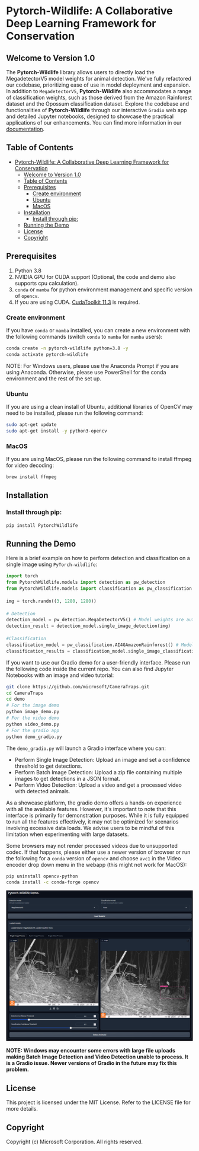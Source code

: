 # Pytorch-Wildlife: A Collaborative Deep Learning Framework for Conservation

## Welcome to Version 1.0

The **Pytorch-Wildlife** library allows users to directly load the MegadetectorV5 model weights for animal detection. We've fully refactored our codebase, prioritizing ease of use in model deployment and expansion. In addition to `MegadetectorV5`, **Pytorch-Wildlife** also accommodates a range of classification weights, such as those derived from the Amazon Rainforest dataset and the Opossum classification dataset. Explore the codebase and functionalities of **Pytorch-Wildlife** through our interactive `Gradio` web app and detailed Jupyter notebooks, designed to showcase the practical applications of our enhancements. You can find more information in our [documentation](https://cameratraps.readthedocs.io/en/latest/).

## Table of Contents
- [Pytorch-Wildlife: A Collaborative Deep Learning Framework for Conservation](#pytorch-wildlife-a-collaborative-deep-learning-framework-for-conservation)
  - [Welcome to Version 1.0](#welcome-to-version-10)
  - [Table of Contents](#table-of-contents)
  - [Prerequisites](#prerequisites)
    - [Create environment](#create-environment)
    - [Ubuntu](#ubuntu)
    - [MacOS](#macos)
  - [Installation](#installation)
    - [Install through pip:](#install-through-pip)
  - [Running the Demo](#running-the-demo)
  - [License](#license)
  - [Copyright](#copyright)
 
## Prerequisites
 
1. Python 3.8 
2. NVIDIA GPU for CUDA support (Optional, the code and demo also supports cpu calculation).
3. `conda` or `mamba` for python environment management and specific version of `opencv`.
4. If you are using CUDA. [CudaToolkit 11.3](https://developer.nvidia.com/cuda-11.3.0-download-archive) is required.

### Create environment
If you have `conda` or `mamba` installed, you can create a new environment with the following commands (switch `conda` to `mamba` for `mamba` users):
```bash
conda create -n pytorch-wildlife python=3.8 -y
conda activate pytorch-wildlife
```
NOTE: For Windows users, please use the Anaconda Prompt if you are using Anaconda. Otherwise, please use PowerShell for the conda environment and the rest of the set up.

### Ubuntu
If you are using a clean install of Ubuntu, additional libraries of OpenCV may need to be installed, please run the following command:
```bash
sudo apt-get update
sudo apt-get install -y python3-opencv
```

### MacOS
If you are using MacOS, please run the following command to install ffmpeg for video decoding:
```bash
brew install ffmpeg
```

## Installation

### Install through pip:
```bash
pip install PytorchWildlife
```

## Running the Demo
Here is a brief example on how to perform detection and classification on a single image using `PyTorch-wildlife`:

```python
import torch
from PytorchWildlife.models import detection as pw_detection
from PytorchWildlife.models import classification as pw_classification

img = torch.randn((3, 1280, 1280))

# Detection
detection_model = pw_detection.MegaDetectorV5() # Model weights are automatically downloaded.
detection_result = detection_model.single_image_detection(img)

#Classification
classification_model = pw_classification.AI4GAmazonRainforest() # Model weights are automatically downloaded.
classification_results = classification_model.single_image_classification(img)
```

If you want to use our Gradio demo for a user-friendly interface. Please run the following code inside the current repo. You can also find Jupyter Notebooks with an image and video tutorial:

```bash
git clone https://github.com/microsoft/CameraTraps.git
cd CameraTraps
cd demo
# For the image demo
python image_demo.py
# For the video demo
python video_demo.py
# For the gradio app
python demo_gradio.py
```
The `demo_gradio.py` will launch a Gradio interface where you can:
- Perform Single Image Detection: Upload an image and set a confidence threshold to get detections.
- Perform Batch Image Detection: Upload a zip file containing multiple images to get detections in a JSON format.
- Perform Video Detection: Upload a video and get a processed video with detected animals. 

As a showcase platform, the gradio demo offers a hands-on experience with all the available features. However, it's important to note that this interface is primarily for demonstration purposes. While it is fully equipped to run all the features effectively, it may not be optimized for scenarios involving excessive data loads. We advise users to be mindful of this limitation when experimenting with large datasets.

Some browsers may not render processed videos due to unsupported codec. If that happens, please either use a newer version of browser or run the following for a `conda` version of `opencv` and choose `avc1` in the Video encoder drop down menu in the webapp (this might not work for MacOS):

```bash
pip uninstall opencv-python
conda install -c conda-forge opencv
```

<img src="assets/gradio_UI.png">

**NOTE: Windows may encounter some errors with large file uploads making Batch Image Detection and Video Detection unable to process. It is a Gradio issue. Newer versions of Gradio in the future may fix this problem.**
  
## License
This project is licensed under the MIT License. Refer to the LICENSE file for more details.
## Copyright
Copyright (c) Microsoft Corporation. All rights reserved.
